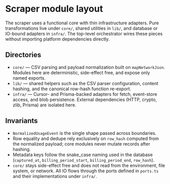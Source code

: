# Scraper module layout

The scraper uses a functional core with thin infrastructure adapters. Pure
transformations live under `core/`, shared utilities in `lib/`, and database or
IO-bound adapters in `infra/`. The top-level orchestrator wires these pieces
without importing platform dependencies directly.

## Directories

- `core/` — CSV parsing and payload normalization built on `mapNetworkJson`.
  Modules here are deterministic, side-effect free, and expose only named
  exports.
- `lib/` — shared helpers such as the CSV parser configuration, content hashing,
  and the canonical row-hash function re-export.
- `infra/` — Cursor- and Prisma-backed adapters for fetch, event-store access,
  and blob persistence. External dependencies (HTTP, crypto, zlib, Prisma) are
  isolated here.

## Invariants

- `NormalizedUsageEvent` is the single shape passed across boundaries.
- Row equality and dedupe rely exclusively on `row_hash` computed from the
  normalized payload; core modules never mutate records after hashing.
- Metadata keys follow the snake_case naming used in the database
  (`captured_at`, `billing_period_start`, `billing_period_end`, `row_hash`).
- `core/` stays side-effect free and does not read from the environment, file
  system, or network. All IO flows through the ports defined in `ports.ts` and
  their implementations under `infra/`.
